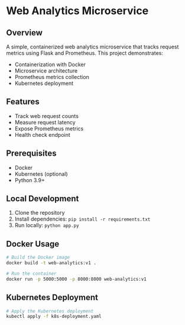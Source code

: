 # Web Analytics Microservice

## Overview
A simple, containerized web analytics microservice that tracks request metrics using Flask and Prometheus. This project demonstrates:
- Containerization with Docker
- Microservice architecture
- Prometheus metrics collection
- Kubernetes deployment

## Features
- Track web request counts
- Measure request latency
- Expose Prometheus metrics
- Health check endpoint

## Prerequisites
- Docker
- Kubernetes (optional)
- Python 3.9+

## Local Development
1. Clone the repository
2. Install dependencies: `pip install -r requirements.txt`
3. Run locally: `python app.py`

## Docker Usage
```bash
# Build the Docker image
docker build -t web-analytics:v1 .

# Run the container
docker run -p 5000:5000 -p 8000:8000 web-analytics:v1
```

## Kubernetes Deployment
```bash
# Apply the Kubernetes deployment
kubectl apply -f k8s-deployment.yaml
```
